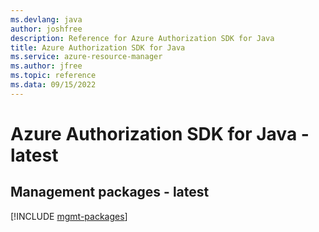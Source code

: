 ```yaml
---
ms.devlang: java
author: joshfree
description: Reference for Azure Authorization SDK for Java
title: Azure Authorization SDK for Java
ms.service: azure-resource-manager
ms.author: jfree
ms.topic: reference
ms.data: 09/15/2022
---
```

# Azure Authorization SDK for Java - latest

## Management packages - latest
[!INCLUDE [mgmt-packages](authorization-mgmt-index.md)]